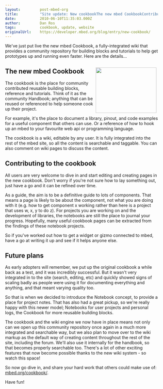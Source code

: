```yaml
---
layout:         post-mbed-org
title:          "Site update: New cookbookThe new mbed CookbookContributing to the cookbookFuture plans"
date:           2010-06-10T11:35:03.000Z
author:         Dan Ros
tags:           cookbook, update, website
originalUrl:    https://developer.mbed.org/blog/entry/new-cookbook/
---
```


<p>We&apos;ve just put live the new mbed Cookbook, a fully-integrated wiki
  that provides a community repository for building blocks and tutorials
  to help get prototypes up and running even faster. Here are the details...</p>
 <h2><img alt="" height="150" src="http://mbed.org/media/uploads/simon/mod-nokia6610-hello.jpg" style="float: right; margin-left: 5px; margin-right: 5px;" width="200">The new mbed Cookbook</h2> 
<p>The cookbook is the place for community contributed reusable building
  blocks, reference and tutorials.&#xA0;Think of it as the community Handbook;
  anything that can be reused or referenced to help someone cook up their
  project.</p>
<p>For example, it&apos;s the place to document a library, pinout, and code
  examples for a useful component that others can use. Or a reference of
  how to hook up an mbed to your favourite web api or programming language.</p>
<p>The cookbook is a wiki, editable by any user. It is fully integrated into
  the rest of the mbed site, so all the content is searchable and taggable.
  You can also comment on wiki pages to discuss the content.</p>
 <h2><strong>Contributing to the cookbook</strong></h2> 
<p>All users are very welcome to dive in and start editing and creating pages
  in the new cookbook. Don&apos;t worry if you&apos;re not sure how to lay
  something out, just have a go and it can be refined over time.</p>
<p>As a guide, the aim is to be a definitive guide to lots of components.
  That means a page is likely to be about the component, not what you are
  doing with it (e.g. how to get component x working rather than here is
  a project that uses w, x, y to do z). For projects you are working on and
  the development of libraries, the notebooks are still the place to journal
  your progress. Hopefully, many useful cookbook pages can be extracted from
  the findings of these notebook projects.</p>
<p>So if you&apos;ve worked out how to get a widget or gizmo connected to
  mbed, have a go at writing it up and see if it helps anyone else.</p>
 <h2><strong>Future plans</strong></h2> 
<p>As early adopters will remember, we put up the original cookbook a while
  back as a test, and it was incredibly successful. But it wasn&apos;t very
  integrated in to the site (search, editing, etc) and quickly showed signs
  of scaling badly as people were using it for documenting everything and
  anything, and that meant varying quality too.</p>
<p>So that is when we decided to introduce the Notebook concept, to provide
  a place for project notes. That has also had a great pickup, so we&apos;re
  really happy with this newer model; Notebooks for user projects and personal
  logs, the Cookbook for more reusable building blocks.</p>
<p>The cookbook and the wiki engine we now have in place means not only can
  we open up this community repository once again in a much more integrated
  and searchable way, but we also plan to move over to the wiki markup as
  the default way of creating content throughout the rest of the site, including
  the forum. We&apos;ll also use it internally for the handbook, so that
  becomes properly searchable too. There&apos;s a lot of other exciting features
  that now become possible thanks to the new wiki system - so watch this
  space!</p>
<p>So now go dive in, and share your hard work that others could make use
  of: <a href="http://mbed.org/cookbook/">mbed.org/cookbook/</a>.</p>
<p>Have fun!</p>

